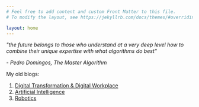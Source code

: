 ```yaml
---
# Feel free to add content and custom Front Matter to this file.
# To modify the layout, see https://jekyllrb.com/docs/themes/#overriding-theme-defaults

layout: home
---
```


<p><i>"the future belongs to those who understand at a very deep level how to combine their unique expertise with what algorithms do best"</i></p>
<p><i>- Pedro Domingos, The Master Algorithm</i></p>

My old blogs: 
1. [Digital Transformation & Digital Workplace][1] 
2. [Artificial Intelligence][2] 
3. [Robotics][3]

[1]: https://worksmartz.wordpress.com/
[2]: https://autany.wordpress.com/
[3]: https://rawatlabz.wordpress.com/
